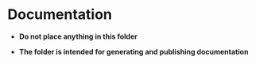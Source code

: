 # Documentation

- **Do not place anything in this folder**

- **The folder is intended for generating and publishing documentation** 